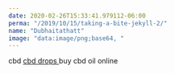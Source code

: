 ```yaml
---
date: 2020-02-26T15:33:41.979112-06:00
perma: "/2019/10/15/taking-a-bite-jekyll-2/"
name: "Dubhaitathatt"
image: "data:image/png;base64, "
---
```


cbd  <a href=" http://cbdoilwalm.com/  ">cbd drops </a> buy cbd oil online
